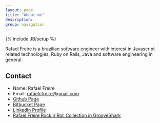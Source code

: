 ```yaml
---
layout: page
title: "About me"
description:
group: navigation
---
```

{% include JB/setup %}

Rafael Freire is a brazilian software engineer with interest in Javascript related technologies, Ruby on Rails, Java and software engineering in general.

## Contact
- Name: Rafael Freire
- Email: rafaelcfreire@gmail.com
- [Github Page](https://github.com/rafaelcfreire)
- [Bitbucket Page](https://bitbucket.org/rafaelcfreire)
- [LinkedIn Profile](https://www.linkedin.com/pub/rafael-freire/31/a31/332)
- [Rafael Freire Rock'n'Roll Collection in GrooveShark](http://grooveshark.com/#!/profile/Rafael+Freire/27776555/collection)

